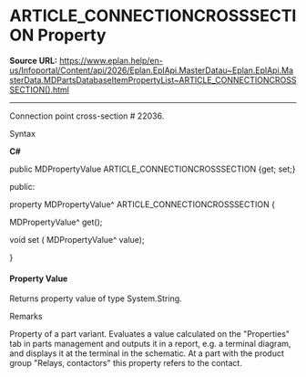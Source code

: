 # ARTICLE_CONNECTIONCROSSSECTION Property

**Source URL:** https://www.eplan.help/en-us/Infoportal/Content/api/2026/Eplan.EplApi.MasterDatau~Eplan.EplApi.MasterData.MDPartsDatabaseItemPropertyList~ARTICLE_CONNECTIONCROSSSECTION().html

---

Connection point cross-section # 22036.

Syntax

**C#**



public MDPropertyValue ARTICLE_CONNECTIONCROSSSECTION {get; set;}

public:

property MDPropertyValue^ ARTICLE_CONNECTIONCROSSSECTION {

   MDPropertyValue^ get();

   void set (    MDPropertyValue^ value);

}


#### Property Value

Returns property value of type System.String.

Remarks

Property of a part variant. Evaluates a value calculated on the "Properties" tab in parts management and outputs it in a report, e.g. a terminal diagram, and displays it at the terminal in the schematic. At a part with the product group "Relays, contactors" this property refers to the contact.
